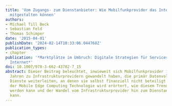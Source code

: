 ```yaml
---
title: 'Vom Zugangs- zum Dienstanbieter: Wie Mobilfunkprovider das Internet der Zukunft
  mitgestalten können'
authors:
- Michael Till Beck
- Sebastian Feld
- Thomas Schimper
date: '2015-04-01'
publishDate: '2024-02-14T10:33:06.044768Z'
publication_types:
- chapter
publication: '*Marktplätze im Umbruch: Digitale Strategien für Services im Mobilen
  Internet*'
doi: 10.1007/978-3-662-43782-7_15
abstract: Dieser Beitrag beleuchtet, inwieweit sich Mobilfunkprovider in den letzten
  Jahren zu Infrastrukturprovidern gewandelt haben, die primär Datenvolumen an externe
  Dienste weiterleiten, an denen sie selbst finanziell nicht beteiligt sind. Am Beispiel
  der Mobile Edge Computing Technologie wird erörtert, wie diesem Trend entgegengewirkt
  werden kann und der Wandel vom Infrastrukturprovider hin zum Dienstanbieter gelingen
  kann.
---
```


